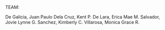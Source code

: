 TEAM: 

De Galicia, Juan Paulo
Dela Cruz, Kent P. 
De Lara, Erica Mae M.
Salvador, Jovie Lynne G.
Sanchez, Kimberly C.
Villarosa, Monica Grace R.
